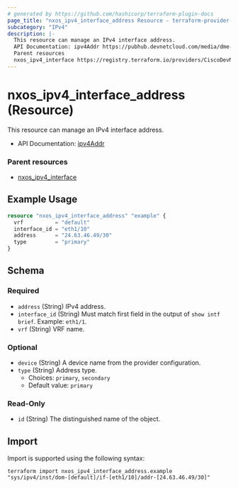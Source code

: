 ```yaml
---
# generated by https://github.com/hashicorp/terraform-plugin-docs
page_title: "nxos_ipv4_interface_address Resource - terraform-provider-nxos"
subcategory: "IPv4"
description: |-
  This resource can manage an IPv4 interface address.
  API Documentation: ipv4Addr https://pubhub.devnetcloud.com/media/dme-docs-10-2-2/docs/Layer%203/ipv4:Addr/
  Parent resources
  nxos_ipv4_interface https://registry.terraform.io/providers/CiscoDevNet/nxos/latest/docs/resources/ipv4_interface
---
```


# nxos_ipv4_interface_address (Resource)

This resource can manage an IPv4 interface address.

- API Documentation: [ipv4Addr](https://pubhub.devnetcloud.com/media/dme-docs-10-2-2/docs/Layer%203/ipv4:Addr/)

### Parent resources

- [nxos_ipv4_interface](https://registry.terraform.io/providers/CiscoDevNet/nxos/latest/docs/resources/ipv4_interface)

## Example Usage

```terraform
resource "nxos_ipv4_interface_address" "example" {
  vrf          = "default"
  interface_id = "eth1/10"
  address      = "24.63.46.49/30"
  type         = "primary"
}
```

<!-- schema generated by tfplugindocs -->
## Schema

### Required

- `address` (String) IPv4 address.
- `interface_id` (String) Must match first field in the output of `show intf brief`. Example: `eth1/1`.
- `vrf` (String) VRF name.

### Optional

- `device` (String) A device name from the provider configuration.
- `type` (String) Address type.
  - Choices: `primary`, `secondary`
  - Default value: `primary`

### Read-Only

- `id` (String) The distinguished name of the object.

## Import

Import is supported using the following syntax:

```shell
terraform import nxos_ipv4_interface_address.example "sys/ipv4/inst/dom-[default]/if-[eth1/10]/addr-[24.63.46.49/30]"
```
